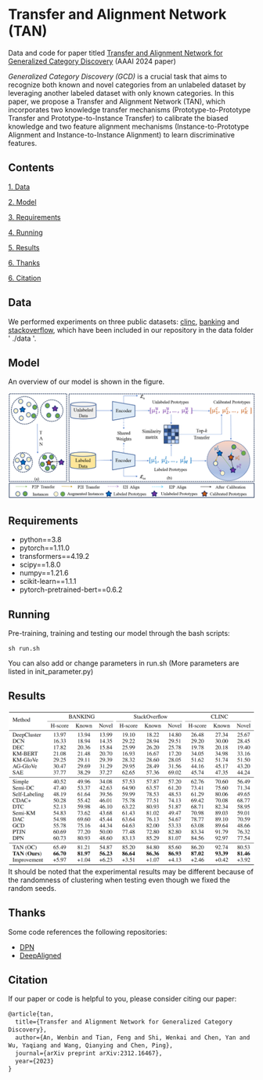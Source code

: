# Transfer and Alignment Network (TAN)
Data and code for paper titled [Transfer and Alignment Network for Generalized Category Discovery](https://arxiv.org/abs/2312.16467) (AAAI 2024 paper)

*Generalized Category Discovery (GCD)* is a crucial task that aims to recognize both known and novel categories from an unlabeled dataset by leveraging another labeled dataset with only known categories. In this paper, we propose a Transfer and Alignment Network (TAN), which incorporates two knowledge transfer mechanisms (Prototype-to-Prototype Transfer and Prototype-to-Instance Transfer) to calibrate the biased knowledge and two feature alignment mechanisms (Instance-to-Prototype Alignment and Instance-to-Instance Alignment) to learn discriminative features.


## Contents
[1. Data](#data)

[2. Model](#model)

[3. Requirements](#requirements)

[4. Running](#running)

[5. Results](#results)

[6. Thanks](#thanks)

[6. Citation](#citation)

## Data
We performed experiments on three public datasets: [clinc](https://aclanthology.org/D19-1131/), [banking](https://aclanthology.org/2020.nlp4convai-1.5/) and [stackoverflow](https://aclanthology.org/W15-1509/), which have been included in our repository in the data folder ' ./data '.

## Model
An overview of our model is shown in the figure.
<div align=center>
<img src="./figures/model.png"/>
</div>

## Requirements
* python==3.8
* pytorch==1.11.0
* transformers==4.19.2
* scipy==1.8.0
* numpy==1.21.6
* scikit-learn==1.1.1
* pytorch-pretrained-bert==0.6.2

## Running
Pre-training, training and testing our model through the bash scripts:
```
sh run.sh
```
You can also add or change parameters in run.sh (More parameters are listed in init_parameter.py)

## Results
<div align=center>
<img src="./figures/results.png"/>
</div>
It should be noted that the experimental results may be different because of the randomness of clustering when testing even though we fixed the random seeds.

## Thanks
Some code references the following repositories:
* [DPN](https://github.com/Lackel/DPN)
* [DeepAligned](https://github.com/thuiar/DeepAligned-Clustering)

## Citation
If our paper or code is helpful to you, please consider citing our paper:
```
@article{tan,
  title={Transfer and Alignment Network for Generalized Category Discovery},
  author={An, Wenbin and Tian, Feng and Shi, Wenkai and Chen, Yan and Wu, Yaqiang and Wang, Qianying and Chen, Ping},
  journal={arXiv preprint arXiv:2312.16467},
  year={2023}
}
```
